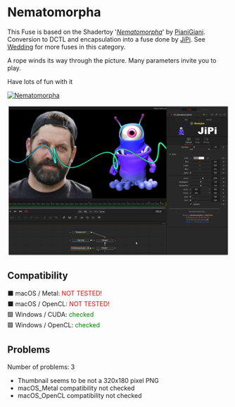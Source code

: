 # Nematomorpha

This Fuse is based on the Shadertoy '_[Nematomorpha](https://www.shadertoy.com/view/ltdfR7)_' by [PianiGiani](https://www.shadertoy.com/user/PianiGiani). Conversion to DCTL and encapsulation into a fuse done by [JiPi](../../Site/Profiles/JiPi.md). See [Wedding](README.md) for more fuses in this category.

<!-- +++ DO NOT REMOVE THIS COMMENT +++ DO NOT ADD OR EDIT ANY TEXT BEFORE THIS LINE +++ IT WOULD BE A REALLY BAD IDEA +++ -->

A rope winds its way through the picture. Many parameters invite you to play.

Have lots of fun with it


[![Nematomorpha](https://user-images.githubusercontent.com/78935215/199840775-9664a888-0599-46f5-b173-99ca873c3013.gif)](Nematomorpha.fuse)

[![Thumbnail](Nematomorpha_screenshot.png)](https://www.shadertoy.com/view/csjGDR "View on Shadertoy.com")

<!-- +++ DO NOT REMOVE THIS COMMENT +++ DO NOT EDIT ANY TEXT THAT COMES AFTER THIS LINE +++ TRUST ME: JUST DON'T DO IT +++ -->

## Compatibility

⬛ macOS / Metal: <span style="color:red; ">NOT TESTED!</span><br />
⬛ macOS / OpenCL: <span style="color:red; ">NOT TESTED!</span><br />
🟩 Windows / CUDA: <span style="color:green; ">checked</span><br />
🟩 Windows / OpenCL: <span style="color:green; ">checked</span><br />


## Problems

Number of problems: 3

- Thumbnail seems to be not a 320x180 pixel PNG
- macOS_Metal compatibility not checked
- macOS_OpenCL compatibility not checked



